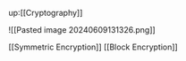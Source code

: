 up:[[Cryptography]]

![[Pasted image 20240609131326.png]]

[[Symmetric Encryption]] [[Block Encryption]]
